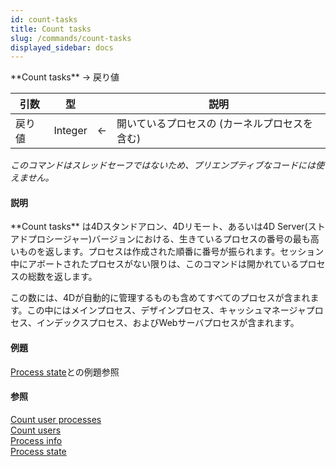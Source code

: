 ```yaml
---
id: count-tasks
title: Count tasks
slug: /commands/count-tasks
displayed_sidebar: docs
---
```


<!--REF #_command_.Count tasks.Syntax-->**Count tasks**  -> 戻り値<!-- END REF-->
<!--REF #_command_.Count tasks.Params-->
| 引数 | 型 |  | 説明 |
| --- | --- | --- | --- |
| 戻り値 | Integer | &#8592; | 開いているプロセスの (カーネルプロセスを含む) |

<!-- END REF-->

*このコマンドはスレッドセーフではないため、プリエンプティブなコードには使えません。*


#### 説明 

<!--REF #_command_.Count tasks.Summary-->**Count tasks** は4Dスタンドアロン、4Dリモート、あるいは4D Server(ストアドプロシージャー)バージョンにおける、生きているプロセスの番号の最も高いものを返します。<!-- END REF-->プロセスは作成された順番に番号が振られます。セッション中にアボートされたプロセスがない限りは、このコマンドは開かれているプロセスの総数を返します。 

この数には、4Dが自動的に管理するものも含めてすべてのプロセスが含まれます。この中にはメインプロセス、デザインプロセス、キャッシュマネージャプロセス、インデックスプロセス、およびWebサーバプロセスが含まれます。

#### 例題 

[Process state](process-state.md "Process state")との例題参照

#### 参照 

[Count user processes](count-user-processes.md)  
[Count users](count-users.md)  
[Process info](../commands/process-info.md)  
[Process state](process-state.md)  